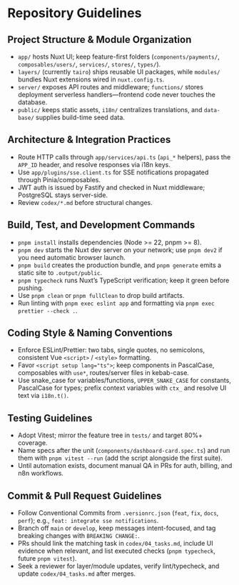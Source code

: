 # Repository Guidelines

## Project Structure & Module Organization
- `app/` hosts Nuxt UI; keep feature-first folders (`components/payments/`, `composables/users/`, `services/`, `stores/`, `types/`).
- `layers/` (currently `tairo`) ships reusable UI packages, while `modules/` bundles Nuxt extensions wired in `nuxt.config.ts`.
- `server/` exposes API routes and middleware; `functions/` stores deployment serverless handlers—frontend code never touches the database.
- `public/` keeps static assets, `i18n/` centralizes translations, and `data-base/` supplies build-time seed data.

## Architecture & Integration Practices
- Route HTTP calls through `app/services/api.ts` (`api_*` helpers), pass the `APP_ID` header, and resolve responses via i18n keys.
- Use `app/plugins/sse.client.ts` for SSE notifications propagated through Pinia/composables.
- JWT auth is issued by Fastify and checked in Nuxt middleware; PostgreSQL stays server-side.
- Review `codex/*.md` before structural changes.

## Build, Test, and Development Commands
- `pnpm install` installs dependencies (Node >= 22, pnpm >= 8).
- `pnpm dev` starts the Nuxt dev server on your network; use `pnpm dev2` if you need automatic browser launch.
- `pnpm build` creates the production bundle, and `pnpm generate` emits a static site to `.output/public`.
- `pnpm typecheck` runs Nuxt’s TypeScript verification; keep it green before pushing.
- Use `pnpm clean` or `pnpm fullClean` to drop build artifacts.
- Run linting with `pnpm exec eslint app` and formatting via `pnpm exec prettier --check .`.

## Coding Style & Naming Conventions
- Enforce ESLint/Prettier: two tabs, single quotes, no semicolons, consistent Vue `<script>` / `<style>` formatting.
- Favor `<script setup lang="ts">`; keep components in PascalCase, composables with `use*`, routes/server files in kebab-case.
- Use snake_case for variables/functions, `UPPER_SNAKE_CASE` for constants, PascalCase for types; prefix context variables with `ctx_` and resolve UI text via `i18n.t()`.

## Testing Guidelines
- Adopt Vitest; mirror the feature tree in `tests/` and target 80%+ coverage.
- Name specs after the unit (`components/dashboard-card.spec.ts`) and run them with `pnpm vitest --run` (add the script alongside the first suite).
- Until automation exists, document manual QA in PRs for auth, billing, and n8n workflows.

## Commit & Pull Request Guidelines
- Follow Conventional Commits from `.versionrc.json` (`feat`, `fix`, `docs`, `perf`); e.g., `feat: integrate sse notifications`.
- Branch off `main` or `develop`, keep messages intent-focused, and tag breaking changes with `BREAKING CHANGE:`.
- PRs should link the matching task in `codex/04_tasks.md`, include UI evidence when relevant, and list executed checks (`pnpm typecheck`, future `pnpm vitest`).
- Seek a reviewer for layer/module updates, verify lint/typecheck, and update `codex/04_tasks.md` after merges.
